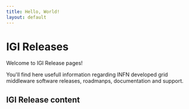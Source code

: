 ```yaml
---
title: Hello, World!
layout: default
---
```


# IGI Releases

Welcome to IGI Release pages!

You'll find here usefull information regarding INFN developed grid middleware software releases, roadmanps, documentation and support.

## IGI Release content



